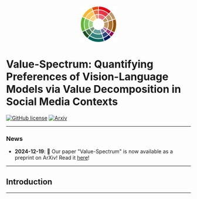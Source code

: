 
<a name="readme-top"></a>

<div align="center">
<img src="https://github.com/Jeremyyny/Value-Spectrum/blob/main/assets/LOGO_SPEC.png" alt="Value-Spectrum Logo" width="100">
</div>


# Value-Spectrum: Quantifying Preferences of Vision-Language Models via Value Decomposition in Social Media Contexts

<!--- BADGES: START --->
[![GitHub license](https://img.shields.io/badge/License-MIT-green.svg?logo=github)](https://lbesson.mit-license.org/)
[![Arxiv](https://img.shields.io/badge/arXiv-2411.11479-B31B1B.svg?logo=arxiv)](https://arxiv.org/abs/2411.11479)
<!--- BADGES: END --->

---

### News

- **2024-12-19**: 📄 Our paper "Value-Spectrum" is now available as a preprint on ArXiv! Read it [here](https://arxiv.org/pdf/2411.11479)!

---

## Introduction

---
